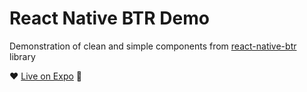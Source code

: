 # React Native BTR Demo

Demonstration of clean and simple components from [react-native-btr](https://www.npmjs.com/package/react-native-btr) library

:heart: [Live on Expo](https://expo.io/@thakurballary/react-native-btr-demo) :iphone:
